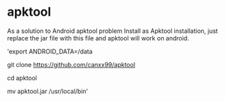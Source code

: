 # apktool
As a solution to Android apktool problem
Install as Apktool installation, just replace the jar file with this file and apktool will work on android.


'export ANDROID_DATA=/data

git clone https://github.com/canxx99/apktool

cd apktool

mv apktool.jar /usr/local/bin'
